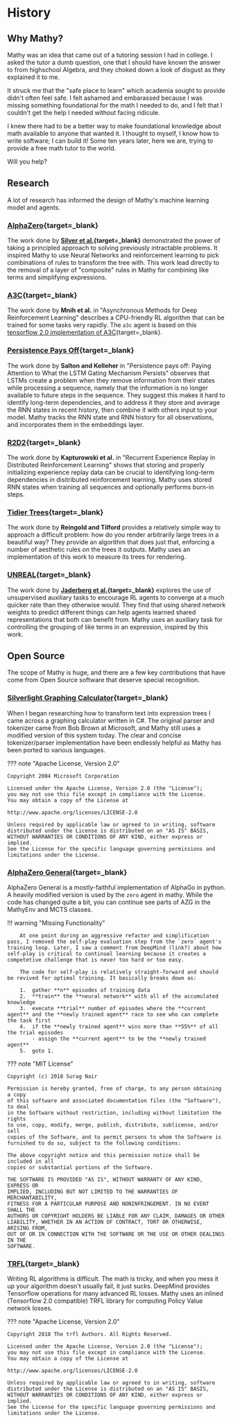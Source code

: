 # History

## Why Mathy?

Mathy was an idea that came out of a tutoring session I had in college. I asked the tutor a dumb question, one that I should have known the answer to from highschool Algebra, and they choked down a look of disgust as they explained it to me.

It struck me that the "safe place to learn" which academia sought to provide didn't often feel safe. I felt ashamed and embarassed because I was missing something foundational for the math I needed to do, and I felt that I couldn't get the help I needed without facing ridicule.

I knew there had to be a better way to make foundational knowledge about math available to anyone that wanted it. I thought to myself, I know how to write software; I can build it! Some ten years later, here we are, trying to provide a free math tutor to the world.

Will you help?

## Research

A lot of research has informed the design of Mathy's machine learning model and agents.

### [AlphaZero](https://deepmind.com/blog/article/alphazero-shedding-new-light-grand-games-chess-shogi-and-go){target=\_blank}

The work done by **[Silver et al.](https://arxiv.org/pdf/1712.01815.pdf){target=\_blank}** demonstrated the power of taking a principled approach to solving previously intractable problems. It inspired Mathy to use Neural Networks and reinforcement learning to pick combinations of rules to transform the tree with. This work lead directly to the removal of a layer of "composite" rules in Mathy for combining like terms and simplifying expressions.

### [A3C](https://arxiv.org/pdf/1602.01783){target=\_blank}

The work done by **Mnih et al.** in "Asynchronous Methods for Deep Reinforcement Learning" describes a CPU-friendly RL algorithm that can be trained for some tasks very rapidly. The `a3c` agent is based on this [tensorflow 2.0 implementation of A3C](https://medium.com/tensorflow/deep-reinforcement-learning-playing-cartpole-through-asynchronous-advantage-actor-critic-a3c-7eab2eea5296){target=\_blank}.

### [Persistence Pays Off](https://arxiv.org/pdf/1810.04437.pdf){target=\_blank}

The work done by **Salton and Kelleher** in "Persistence pays off: Paying Attention to What the LSTM Gating Mechanism Persists" observes that LSTMs create a problem when they remove information from their states while processing a sequence, namely that the information is no longer available to future steps in the sequence. They suggest this makes it hard to identify long-term dependencies, and to address it they store and average the RNN states in recent history, then combine it with others input to your model. Mathy tracks the RNN state and RNN history for all observations, and incorporates them in the embeddings layer.

### [R2D2](https://openreview.net/pdf?id=r1lyTjAqYX){target=\_blank}

The work done by **Kapturowski et al.** in "Recurrent Experience Replay in Distributed Reinforcement Learning" shows that storing and properly initializing experience replay data can be crucial to identifying long-term dependencies in disitributed reinforcement learning. Mathy uses stored RNN states when training all sequences and optionally performs burn-in steps.

### [Tidier Trees](https://reingold.co/tidier-drawings.pdf){target=\_blank}

The work done by **Reingold and Tilford** provides a relatively simple way to approach a difficult problem: how do you render arbitrarily large trees in a beautiful way? They provide an algorithm that does just that, enforcing a number of aesthetic rules on the trees it outputs. Mathy uses an implementation of this work to measure its trees for rendering.

### [UNREAL](https://deepmind.com/blog/article/reinforcement-learning-unsupervised-auxiliary-tasks){target=\_blank}

The work done by **[Jaderberg et al.](https://arxiv.org/pdf/1611.05397.pdf){target=\_blank}** explores the use of unsupervised auxiliary tasks to encourage RL agents to converge at a much quicker rate than they otherwise would. They find that using shared network weights to predict different things can help agents learned shared representations that both can benefit from. Mathy uses an auxiliary task for controlling the grouping of like terms in an expression, inspired by this work.

## Open Source

The scope of Mathy is huge, and there are a few key contributions that have come from Open Source software that deserve special recognition.

### [Silverlight Graphing Calculator](https://code.msdn.microsoft.com/Silverlight-Graphing-fb30536e/){target=\_blank}

When I began researching how to transform text into expression trees I came across a graphing calculator written in C#. The original parser and tokenizer came from Bob Brown at Microsoft, and Mathy still uses a modified version of this system today. The clear and concise tokenizer/parser implementation have been endlessly helpful as Mathy has been ported to various languages.

??? note "Apache License, Version 2.0"

    Copyright 2004 Microsoft Corporation

    Licensed under the Apache License, Version 2.0 (the "License");
    you may not use this file except in compliance with the License.
    You may obtain a copy of the License at

    http://www.apache.org/licenses/LICENSE-2.0

    Unless required by applicable law or agreed to in writing, software
    distributed under the License is distributed on an "AS IS" BASIS,
    WITHOUT WARRANTIES OR CONDITIONS OF ANY KIND, either express or implied.
    See the License for the specific language governing permissions and
    limitations under the License.

### [AlphaZero General](https://github.com/suragnair/alpha-zero-general){target=\_blank}

AlphaZero General is a mostly-faithful implementation of AlphaGo in python. A heavily modified version is used by the `zero` agent in mathy. While the code has changed quite a bit, you can continue see parts of AZG in the MathyEnv and MCTS classes.

!!! warning "Missing Functionality"

        At one point during an aggressive refactor and simplification pass, I removed the self-play evaluation step from the `zero` agent's training loop. Later, I saw a comment from DeepMind (link?) about how self-play is critical to continual learning because it creates a competetive challenge that is never too hard or too easy.

        The code for self-play is relatively straight-forward and should be revived for optimal training. It basically breaks down as:

        1.  gather **n** episodes of training data
        2.  **train** the **neural network** with all of the accumulated knowledge
        3.  execute **trial** number of episodes where the **current agent** and the **newly trained agent** race to see who can complete the task first
        4.  if the **newly trained agent** wins more than **55%** of all the trial episodes
            - assign the **current agent** to be the **newly trained agent**
        5.  goto 1.

??? note "MIT License"

    Copyright (c) 2018 Surag Nair

    Permission is hereby granted, free of charge, to any person obtaining a copy
    of this software and associated documentation files (the "Software"), to deal
    in the Software without restriction, including without limitation the rights
    to use, copy, modify, merge, publish, distribute, sublicense, and/or sell
    copies of the Software, and to permit persons to whom the Software is
    furnished to do so, subject to the following conditions:

    The above copyright notice and this permission notice shall be included in all
    copies or substantial portions of the Software.

    THE SOFTWARE IS PROVIDED "AS IS", WITHOUT WARRANTY OF ANY KIND, EXPRESS OR
    IMPLIED, INCLUDING BUT NOT LIMITED TO THE WARRANTIES OF MERCHANTABILITY,
    FITNESS FOR A PARTICULAR PURPOSE AND NONINFRINGEMENT. IN NO EVENT SHALL THE
    AUTHORS OR COPYRIGHT HOLDERS BE LIABLE FOR ANY CLAIM, DAMAGES OR OTHER
    LIABILITY, WHETHER IN AN ACTION OF CONTRACT, TORT OR OTHERWISE, ARISING FROM,
    OUT OF OR IN CONNECTION WITH THE SOFTWARE OR THE USE OR OTHER DEALINGS IN THE
    SOFTWARE.

### [TRFL](https://github.com/deepmind/trfl){target=\_blank}

Writing RL algorithms is difficult. The math is tricky, and when you mess it up your algorithm doesn't usually fail, it just sucks. DeepMind provides Tensorflow operations for many advanced RL losses. Mathy uses an inlined (Tensorflow 2.0 compatible) TRFL library for computing Policy Value network losses.

??? note "Apache License, Version 2.0"

    Copyright 2018 The trfl Authors. All Rights Reserved.

    Licensed under the Apache License, Version 2.0 (the "License");
    you may not use this file except in compliance with the License.
    You may obtain a copy of the License at

    http://www.apache.org/licenses/LICENSE-2.0

    Unless required by applicable law or agreed to in writing, software
    distributed under the License is distributed on an "AS IS" BASIS,
    WITHOUT WARRANTIES OR CONDITIONS OF ANY KIND, either express or  implied.
    See the License for the specific language governing permissions and
    limitations under the License.
